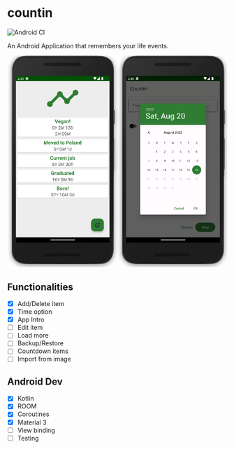 # countin

![Android CI](https://github.com/Husseinfo/countin/actions/workflows/android.yml/badge.svg)

An Android Application that remembers your life events.

![alt Demo](demo.png)

## Functionalities

- [x] Add/Delete item
- [x] Time option
- [x] App Intro
- [ ] Edit item
- [ ] Load more
- [ ] Backup/Restore
- [ ] Countdown items
- [ ] Import from image

## Android Dev

- [x] Kotlin
- [x] ROOM
- [x] Coroutines
- [x] Material 3
- [ ] View binding
- [ ] Testing

